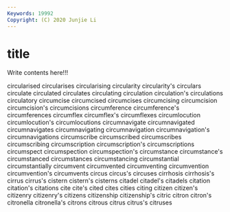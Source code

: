 ```yaml
---
Keywords: 19992
Copyright: (C) 2020 Junjie Li
---
```


# title

Write contents here!!!
 
circularised 
circularises 
circularising
circularity 
circularity's 
circulars 
circulate 
circulated 
circulates 
circulating 
circulation 
circulation's 
circulations
circulatory 
circumcise 
circumcised 
circumcises 
circumcising 
circumcision 
circumcision's 
circumcisions 
circumference 
circumference's
circumferences 
circumflex 
circumflex's 
circumflexes 
circumlocution 
circumlocution's 
circumlocutions 
circumnavigate 
circumnavigated 
circumnavigates
circumnavigating 
circumnavigation 
circumnavigation's 
circumnavigations 
circumscribe 
circumscribed 
circumscribes 
circumscribing 
circumscription 
circumscription's
circumscriptions 
circumspect 
circumspection 
circumspection's 
circumstance 
circumstance's 
circumstanced 
circumstances 
circumstancing 
circumstantial
circumstantially 
circumvent 
circumvented 
circumventing 
circumvention 
circumvention's 
circumvents 
circus 
circus's 
circuses
cirrhosis 
cirrhosis's 
cirrus 
cirrus's 
cistern 
cistern's 
cisterns 
citadel 
citadel's 
citadels
citation 
citation's 
citations 
cite 
cite's 
cited 
cites 
cities 
citing 
citizen
citizen's 
citizenry 
citizenry's 
citizens 
citizenship 
citizenship's 
citric 
citron 
citron's 
citronella
citronella's 
citrons 
citrous 
citrus 
citrus's 
citruses 
